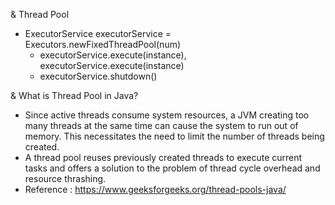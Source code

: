 & Thread Pool
- ExecutorService executorService = Executors.newFixedThreadPool(num)
  + executorService.execute(instance), executorService.execute(instance) 
  + executorService.shutdown()

& What is Thread Pool in Java?
- Since active threads consume system resources, 
  a JVM creating too many threads at the same time can cause the system to run out of memory. 
  This necessitates the need to limit the number of threads being created.
- A thread pool reuses previously created threads to execute current tasks 
  and offers a solution to the problem of thread cycle overhead and resource thrashing.
- Reference : https://www.geeksforgeeks.org/thread-pools-java/
